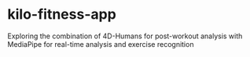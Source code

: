 # kilo-fitness-app
Exploring the combination of 4D-Humans for post-workout analysis with MediaPipe for real-time analysis and exercise recognition
